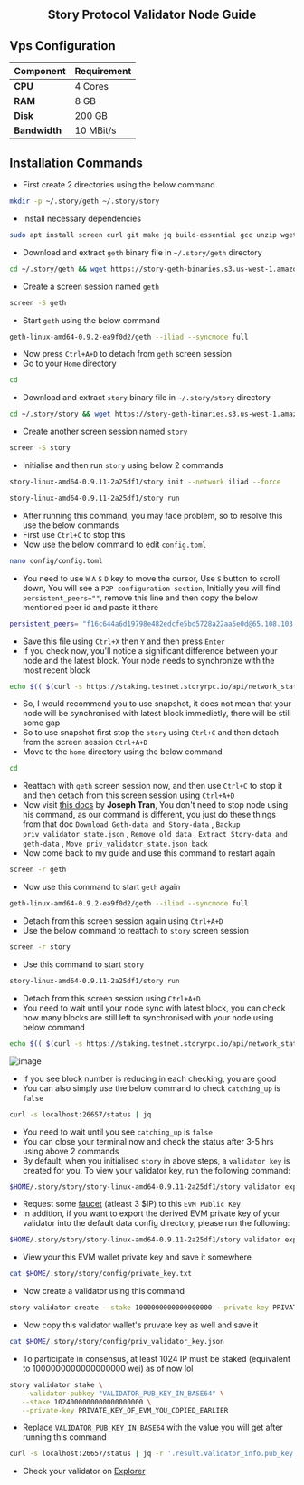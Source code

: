 <h2 align=center> Story Protocol Validator Node Guide </h2>

## Vps Configuration

| Component  | Requirement     |
|------------|-----------------|
| **CPU**    | 4 Cores         |
| **RAM**    | 8 GB            |
| **Disk**   | 200 GB          |
| **Bandwidth** | 10 MBit/s    |

## Installation Commands
- First create 2 directories using the below command
```bash
mkdir -p ~/.story/geth ~/.story/story
```
- Install necessary dependencies
```bash
sudo apt install screen curl git make jq build-essential gcc unzip wget lz4 aria2 -y
```
- Download and extract `geth` binary file in `~/.story/geth` directory
```bash
cd ~/.story/geth && wget https://story-geth-binaries.s3.us-west-1.amazonaws.com/geth-public/geth-linux-amd64-0.9.2-ea9f0d2.tar.gz && tar -xvf geth-linux-amd64-0.9.2-ea9f0d2.tar.gz
```
- Create a screen session named `geth`
```bash
screen -S geth
```
- Start `geth` using the below command
```bash
geth-linux-amd64-0.9.2-ea9f0d2/geth --iliad --syncmode full
```
- Now press `Ctrl+A+D` to detach from `geth` screen session
- Go to your `Home` directory
```bash
cd
```
- Download and extract `story` binary file in `~/.story/story` directory
```bash
cd ~/.story/story && wget https://story-geth-binaries.s3.us-west-1.amazonaws.com/story-public/story-linux-amd64-0.9.11-2a25df1.tar.gz && tar -xvf story-linux-amd64-0.9.11-2a25df1.tar.gz
```
- Create another screen session named `story`
```bash
screen -S story
```
- Initialise and then run `story` using below 2 commands
```bash
story-linux-amd64-0.9.11-2a25df1/story init --network iliad --force
```
```bash
story-linux-amd64-0.9.11-2a25df1/story run
```
- After running this command, you may face problem, so to resolve this use the below commands
- First use `Ctrl+C` to stop this
- Now use the below command to edit `config.toml`
```bash
nano config/config.toml
```
- You need to use `W` `A` `S` `D` key to move the cursor, Use `S` button to scroll down, You will see a `P2P configuration section`, Initially you will find `persistent_peers=""`, remove this line and then copy the below mentioned peer id and paste it there
```bash
persistent_peers= "f16c644a6d19798e482edcfe5bd5728a22aa5e0d@65.108.103.184:26656,9fc21eaa5f39f3611875a951775c5b1ebdf032ee@84.32.186.154:26656,a320f8a15892bddd7b5502527e0d11c5b5b9d0e3@69.67.150.107:29931,537b4c11a17f282bd9f84ba578e5998944c49c79@176.9.155.156:28656"
```
- Save this file using `Ctrl+X` then `Y` and then press `Enter`
- If you check now, you'll notice a significant difference between your node and the latest block. Your node needs to synchronize with the most recent block
```bash
echo $(( $(curl -s https://staking.testnet.storyrpc.io/api/network_status | jq -r '.msg.consensus_block_height') - $(curl -s localhost:26657/status | jq -r '.result.sync_info.latest_block_height') ))
```
- So, I would recommend you to use snapshot, it does not mean that your node will be synchronised with latest block immedietly, there will be still some gap
- So to use snapshot first stop the `story` using `Ctrl+C` and then detach from the screen session `Ctrl+A+D`
- Move to the `home` directory using the below command
```bash
cd
```
- Reattach with `geth` screen session now, and then use `Ctrl+C` to stop it and then detach from this screen session using `Ctrl+A+D`
- Now visit [this docs](https://service.josephtran.xyz/testnet/story/snapshot)  by **Joseph Tran**, You don't need to stop node using his command, as our command is different, you just do these things from that doc `Download Geth-data and Story-data` , `Backup priv_validator_state.json` , `Remove old data` , `Extract Story-data and geth-data` , `Move priv_validator_state.json back`
- Now come back to my guide and use this command to restart again
```bash
screen -r geth
```
- Now use this command to start `geth` again
```bash
geth-linux-amd64-0.9.2-ea9f0d2/geth --iliad --syncmode full
```
- Detach from this screen session again using `Ctrl+A+D`
- Use the below command to reattach to `story` screen session
```bash
screen -r story
```
- Use this command to start `story`
```bash
story-linux-amd64-0.9.11-2a25df1/story run
```
- Detach from this screen session using `Ctrl+A+D`
- You need to wait until your node sync with latest block, you can check how many blocks are still left to synchronised with your node using below command
```bash
echo $(( $(curl -s https://staking.testnet.storyrpc.io/api/network_status | jq -r '.msg.consensus_block_height') - $(curl -s localhost:26657/status | jq -r '.result.sync_info.latest_block_height') ))
```
![image](https://github.com/user-attachments/assets/e731eef9-427e-4364-a7a6-ce42bca1cc25)

- If you see block number is reducing in each checking, you are good
- You can also simply use the below command to check `catching_up` is `false`
```bash
curl -s localhost:26657/status | jq
```
- You need to wait until you see `catching_up` is `false`
- You can close your terminal now and check the status after 3-5 hrs using above 2 commands
- By default, when you initialised `story` in above steps,  a `validator key` is created for you. To view your validator key, run the following command:
```bash
$HOME/.story/story/story-linux-amd64-0.9.11-2a25df1/story validator export
```
- Request some [faucet](https://faucet.story.foundation/) (atleast 3 $IP) to this `EVM Public Key`
- In addition, if you want to export the derived EVM private key of your validator into the default data config directory, please run the following:
```bash
$HOME/.story/story/story-linux-amd64-0.9.11-2a25df1/story validator export --export-evm-key
```
- View your this EVM wallet private key and save it somewhere
```bash
cat $HOME/.story/story/config/private_key.txt
```
- Now create a validator using this command
```bash
story validator create --stake 1000000000000000000 --private-key PRIVATE_KEY_OF_EVM_YOU_COPIED_IN_THE_AVOBE_STEP
```
- Now copy this validator wallet's pruvate key as well and save it
```bash
cat $HOME/.story/story/config/priv_validator_key.json
```
- To participate in consensus, at least 1024 IP must be staked (equivalent to 1000000000000000000 wei) as of now lol
```bash
story validator stake \
   --validator-pubkey "VALIDATOR_PUB_KEY_IN_BASE64" \
   --stake 1024000000000000000000 \
   --private-key PRIVATE_KEY_OF_EVM_YOU_COPIED_EARLIER
```
- Replace `VALIDATOR_PUB_KEY_IN_BASE64` with the value you will get after running this command
```bash
curl -s localhost:26657/status | jq -r '.result.validator_info.pub_key.value'
```
- Check your validator on [Explorer](https://testnet.story.explorers.guru/)
